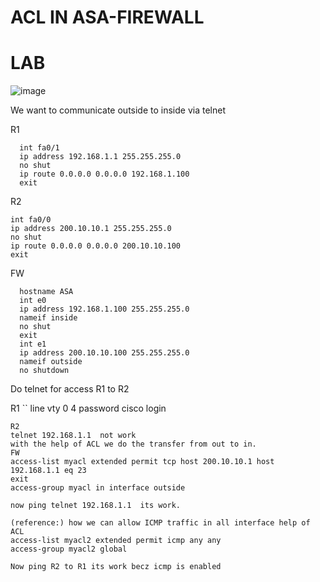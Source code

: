 # ACL IN ASA-FIREWALL


# LAB

![image](https://user-images.githubusercontent.com/128924924/227759106-edf69c6d-3540-4793-81ca-e80bf3cae375.png)

We want to communicate outside to inside via telnet

R1

```
  int fa0/1
  ip address 192.168.1.1 255.255.255.0
  no shut
  ip route 0.0.0.0 0.0.0.0 192.168.1.100
  exit
```
  
R2
```
int fa0/0
ip address 200.10.10.1 255.255.255.0
no shut
ip route 0.0.0.0 0.0.0.0 200.10.10.100
exit
```

FW
```
  hostname ASA
  int e0
  ip address 192.168.1.100 255.255.255.0
  nameif inside
  no shut
  exit
  int e1
  ip address 200.10.10.100 255.255.255.0
  nameif outside
  no shutdown
 ``` 
Do telnet for access R1 to R2

R1
``
line vty 0 4
  password cisco
  login
```  
R2
telnet 192.168.1.1  not work 
with the help of ACL we do the transfer from out to in.
FW
access-list myacl extended permit tcp host 200.10.10.1 host 192.168.1.1 eq 23	
exit
access-group myacl in interface outside

now ping telnet 192.168.1.1  its work.

(reference:) how we can allow ICMP traffic in all interface help of ACL
access-list myacl2 extended permit icmp any any
access-group myacl2 global

Now ping R2 to R1 its work becz icmp is enabled

